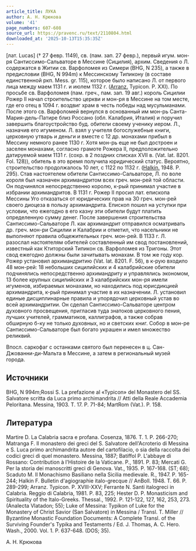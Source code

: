 ```yaml
---
article_title: ЛУКА
author: А. Н. Крюкова
volume: '41'
page_numbers: 607-608
source_url: https://pravenc.ru/text/2110804.html
downloaded_at: '2025-10-13T15:35:35Z'
---
```


[лат. Lucas] († 27 февр. 1149), св. (пам. зап. 27 февр.), первый игум. мон-ря Сантиссимо-Сальваторе в Мессине (Сицилия), архим. Сведения о Л. содержатся в Житии св. Варфоломея из Симери (BHG, N 235), а также в предисловии (BHG, N 994m) к Мессинскому Типикону (в составе единственной ркп. Мess. gr. 115), которое было написано Л. от первого лица между маем 1131 г. и июлем 1132 г. ([Arranz.](<https://pravenc.ru/text/Arranz .html>) Typicon. P. XXI). По просьбе св. Варфоломея (пам. греч., пам. зап. 19 авг.) король Сицилии Рожер II начал строительство церкви и мон-ря в Мессине на том месте, где его отец в 1094 г. воздвиг храм в честь победы над мусульманами. После этого св. Варфоломей вернулся в основанный им мон-рь Санта-Мария-дель-Патире близ Россано (обл. Калабрия, Италия) и поручил завершить благоустройство буд. обители своему ученику иером. Л., назначив его игуменом. Л. взял у учителя богослужебные книги, церковную утварь и деньги и вместе с 12 др. монахами прибыл в Мессину немного ранее 1130 г. Хотя мон-рь еще не был достроен и заселен монахами, согласно грамоте Рожера II, предположительно датируемой маем 1131 г. (сохр. в 2 поздних списках XVII в. (Vat. lat. 8201. Fol. 128)), обитель в это время получила юридический статус. Вероятно, строительство продолжалось 10 лет, с 1122 по 1132 г. ([Halkin.](<https://pravenc.ru/text/Halkin .html>) 1948. P. 295). Став настоятелем обители Сантиссимо-Сальваторе, Л. по воле короля был назначен архимандритом всех греч. мон-рей той области. Он подчинялся непосредственно королю, к-рый принимал участие в избрании архимандритов. В 1131 г. Рожер II просил лат. епископа Мессины Уго отказаться от юридических прав на 30 греч. мон-рей своего диоцеза в пользу архимандрита. Епископ пошел на уступки при условии, что ежегодно в его казну эти обители будут платить определенную сумму денег. После завершения строительства Сантиссимо-Сальваторе Л. как архимандрит отправился осматривать др. греч. мон-ри Сицилии и Калабрии и отметил, что насельники не выполняют правила общежительных греч. мон-рей. В 1133 г. Л. разослал настоятелям обителей составленный им свод постановлений, известный как Ктиторский Типикон св. Варфоломея из Тригоны. Этот свод ежегодно должны были зачитывать монахам. В том же году кор. Рожер установил архимандритию (Vat. lat. 8201. F. 56), в к-рую входило 48 мон-рей: 18 небольших сицилийских и 4 калабрийские обители подчинялись непосредственно архимандриту и управлялись экономом, 13 более крупных сицилийских и 3 калабрийских мон-ря имели игуменов, избираемых монахами, но находились под юрисдикцией архимандрита, к-рый принимал участие в их назначении. Л. установил единые дисциплинарные правила и упорядочил церковный устав во всей архимандритии. Он сделал Сантиссимо-Сальваторе центром духовного просвещения, пригласив туда знатоков церковного пения, лучших учителей, грамматиков, каллиграфов, а также собрав обширную б-ку не только духовных, но и светских книг. Собор в мон-ре Сантиссимо-Сальваторе был богато украшен и имел множество реликвий.

Впосл. саркофаг с останками святого был перенесен в ц. Сан-Джованни-ди-Мальта в Мессине, а затем в региональный музей города.

## Источники

BHG, N 994m;Rossi S. La prefazione al «Typicon» del Monastero del SS. Salvatore scritta da Luca primo archimandrita // Atti della Reale Accademia Peloritana. Messina, 1903. T. 17. P. 71-84; MartRom (Vat.). P. 158.

## Литература

Martire D. La Calabria sacra e profana. Cosenza, 1876. T. 1. P. 266-270; Matranga F. Il monastero dei greci del S. Salvatore dell'Acroterio di Messina e S. Luca primo archimandrita autore del cartofilacio, o sia della raccolta dei codici greci di quel monastero. Messina, 1887; Batiffol P. L'abbaye di Rossano: Contribution à l'Histoire de la Vaticane. P., 1891. P. 83; Mercati G. Per la storia dei manoscritti greci di Genova. Vat., 1935. P. 167-168. (ST; 68); Scaduto M. Il Monachismo Basiliano nella Sicilia medievale. R., 1947. Р. 165-244; Halkin F. Bulletin d'agiographie italo-grecque // AnBoll. 1948. T. 66. P. 289-299; Arranz. Typicon. P. XVIII-XXV; Ferrante N. Santi italogreci in Calabria. Reggio di Calabria, 1981. P. 83, 225; Hester D. P. Monasticism and Spirituality of the Italo-Greeks. Thessal., 1992. P. 121-122, 127, 162, 253, 273. (Analecta Vlatadon; 55); Luke of Messina: Typikon of Luke for the Monastery of Christ Savior (San Salvatore) in Messina / Transl. T. Miller // Byzantine Monastic Foundation Documents: A Complete Transl. of the Surviving Founder's Typika and Testaments / Ed. J. Thomas, A. C. Hero. Wash., 2000. Vol. 1. P. 637-648. (DOS; 35).

А. Н. Крюкова
